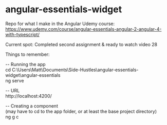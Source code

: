 # angular-essentials-widget

Repo for what I make in the Angular Udemy course: https://www.udemy.com/course/angular-essentials-angular-2-angular-4-with-typescript/

Current spot: Completed second assignment & ready to watch video 28

Things to remember:

-- Running the app <br/>
cd C:\Users\Matt\Documents\Side-Hustles\angular-essentials-widget\angular-essentials <br/>
ng serve

-- URL <br/>
http://localhost:4200/

-- Creating a component <br/>
(may have to cd to the app folder, or at least the base project directory) <br/>
ng g c <component name>
